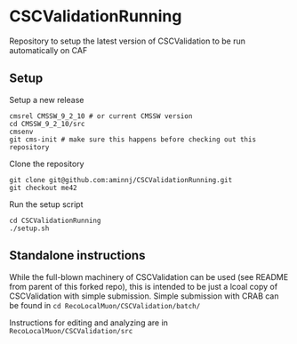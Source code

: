 # CSCValidationRunning
Repository to setup the latest version of CSCValidation to be run automatically on CAF

## Setup

Setup a new release
```
cmsrel CMSSW_9_2_10 # or current CMSSW version
cd CMSSW_9_2_10/src
cmsenv
git cms-init # make sure this happens before checking out this repository
```

Clone the repository
```
git clone git@github.com:aminnj/CSCValidationRunning.git
git checkout me42
```

Run the setup script
```
cd CSCValidationRunning
./setup.sh
```

## Standalone instructions

While the full-blown machinery of CSCValidation can be used (see README from parent of this forked repo),
this is intended to be just a lcoal copy of CSCValidation with simple submission. Simple submission
with CRAB can be found in
`cd RecoLocalMuon/CSCValidation/batch/`

Instructions for editing and analyzing are in `RecoLocalMuon/CSCValidation/src`
